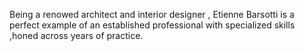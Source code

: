 Being a renowed architect and interior designer , Etienne Barsotti is a perfect example of an established professional with specialized skills ,honed across years of practice. 
